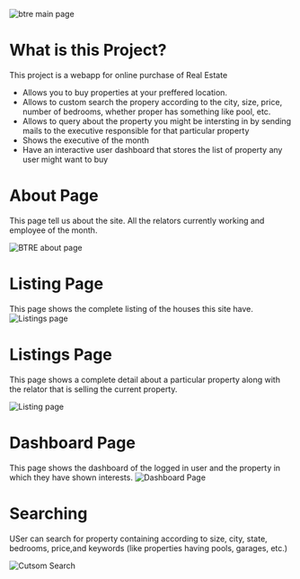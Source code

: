 ![btre main page](https://user-images.githubusercontent.com/45141076/133936252-6e3fcc49-94fd-4b6d-ad73-3e6f46bbfcab.gif)

# What is this Project?

This project is a webapp for online purchase of Real Estate

- Allows you to buy properties at your preffered location.
- Allows to custom search the propery according to the city, size, price, number of bedrooms, whether proper has something like pool, etc.
- Allows to query about the property you might be intersting in by sending mails to the executive responsible for that particular property
- Shows the executive of the month
- Have an interactive user dashboard that stores the list of property any user might want to buy

# About Page

This page tell us about the site. All the relators currently working and employee of the month.

![BTRE about page](https://user-images.githubusercontent.com/45141076/133936393-50f287ce-f0aa-4998-bc70-4b107a8e7825.gif)

# Listing Page

This page shows the complete listing of the houses this site have.
![Listings page](https://user-images.githubusercontent.com/45141076/133936494-0d3b2334-4643-4052-b093-e40d7dba6cc5.gif)

# Listings Page 
This page shows a complete detail about a particular property along with the relator that is selling the current property.

![Listing page](https://user-images.githubusercontent.com/45141076/133936524-d4066a31-def7-405c-82b8-419e7dc0da5f.gif)

# Dashboard Page

This page shows the dashboard of the logged in user and the property in which they have shown interests.
![Dashboard Page](https://user-images.githubusercontent.com/45141076/133936562-a74894ca-f70d-4409-bcc5-7004ffaf531d.png)

# Searching
USer can search for property containing according to size, city, state, bedrooms, price,and keywords (like properties having pools, garages, etc.)

![Cutsom Search](https://user-images.githubusercontent.com/45141076/133936711-d18b0d75-7876-4e4a-ae3d-ef1a8f01c97e.gif)